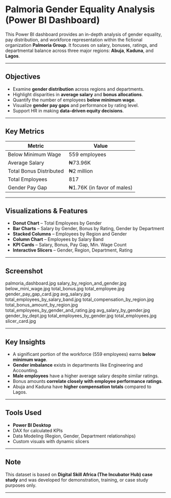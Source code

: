 # Palmoria Gender Equality Analysis (Power BI Dashboard)

This Power BI dashboard provides an in-depth analysis of gender equality, pay distribution, and workforce representation within the fictional organization **Palmoria Group**. It focuses on salary, bonuses, ratings, and departmental balance across three major regions: **Abuja**, **Kaduna**, and **Lagos**.

---


## Objectives

- Examine **gender distribution** across regions and departments.
- Highlight disparities in **average salary** and **bonus allocations**.
- Quantify the number of employees **below minimum wage**.
- Visualize **gender pay gaps** and performance by rating level.
- Support HR in making **data-driven equity decisions**.

---

## Key Metrics

| Metric                        | Value                  |
|------------------------------|------------------------|
| Below Minimum Wage           | 559 employees          |
| Average Salary               | ₦73.96K                |
| Total Bonus Distributed      | ₦2 million             |
| Total Employees              | 817                    |
| Gender Pay Gap               | ₦1.76K (in favor of males) |

---

## Visualizations & Features

- **Donut Chart** – Total Employees by Gender
- **Bar Charts** – Salary by Gender, Bonus by Rating, Gender by Department
- **Stacked Columns** – Employees by Region and Gender
- **Column Chart** – Employees by Salary Band
- **KPI Cards** – Salary, Bonus, Pay Gap, Min. Wage Count
- **Interactive Slicers** – Gender, Region, Department, Rating

---
## Screenshot
palmoria_dashboard.jpg
salary_by_region_and_gender.jpg
below_mini_wage.jpg
total_bonus.jpg
total_employee.jpg
gender_pay_gap_card.jpg
avg_salary.jpg
total_employees_by_salary_band.jpg
total_compensation_by_region.jpg
total_bonus_amount_by_region.jpg
total_employees_by_gender_and_rating.jpg
avg_salary_by_gender.jpg
gender_by_dept.jpg
total_employees_by_gender.jpg
total_employees.jpg
slicer_card.jpg

---
## Key Insights

- A significant portion of the workforce (559 employees) earns **below minimum wage**.
- **Gender imbalance** exists in departments like Engineering and Accounting.
- **Male employees** have a higher average salary despite similar ratings.
- Bonus amounts **correlate closely with employee performance ratings**.
- Abuja and Kaduna have **higher compensation totals** compared to Lagos.

---

## Tools Used

- **Power BI Desktop**
- DAX for calculated KPIs
- Data Modeling (Region, Gender, Department relationships)
- Custom visuals with dynamic slicers

---

## Note

This dataset is based on **Digital Skill Africa (The Incubator Hub) case study** and was developed for demonstration, training, or case study purposes only.

---

